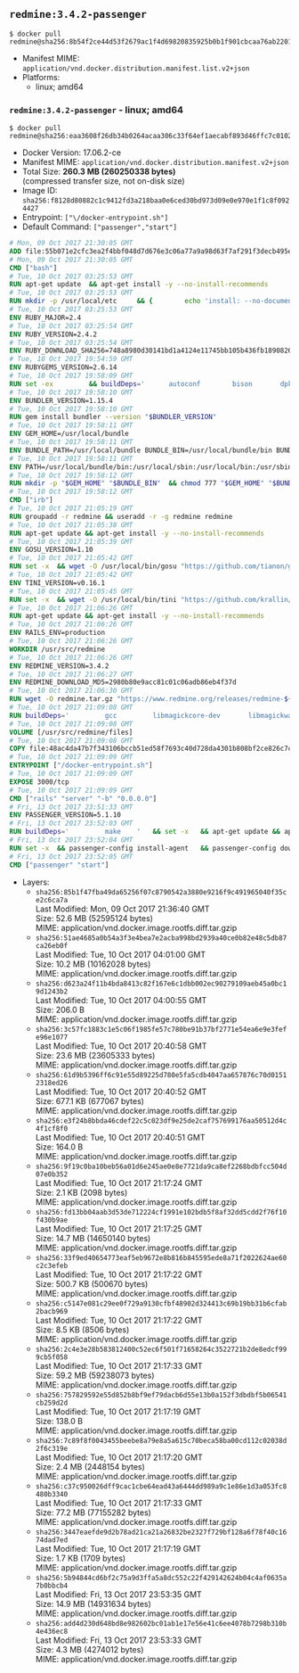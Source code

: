 ## `redmine:3.4.2-passenger`

```console
$ docker pull redmine@sha256:8b54f2ce44d53f2679ac1f4d69820835925b0b1f901cbcaa76ab2201d5775b20
```

-	Manifest MIME: `application/vnd.docker.distribution.manifest.list.v2+json`
-	Platforms:
	-	linux; amd64

### `redmine:3.4.2-passenger` - linux; amd64

```console
$ docker pull redmine@sha256:eaa3608f26db34b0264acaa306c33f64ef1aecabf893d46ffc7c0102f780614a
```

-	Docker Version: 17.06.2-ce
-	Manifest MIME: `application/vnd.docker.distribution.manifest.v2+json`
-	Total Size: **260.3 MB (260250338 bytes)**  
	(compressed transfer size, not on-disk size)
-	Image ID: `sha256:f8128d80882c1c9412fd3a218baa0e6ced30bd973d09e0e970e1f1c8f0924427`
-	Entrypoint: `["\/docker-entrypoint.sh"]`
-	Default Command: `["passenger","start"]`

```dockerfile
# Mon, 09 Oct 2017 21:30:05 GMT
ADD file:55b071e2cfc3ea2f4bbf048d7d676e3c06a77a9a98d63f7af291f3decb495ec8 in / 
# Mon, 09 Oct 2017 21:30:05 GMT
CMD ["bash"]
# Tue, 10 Oct 2017 03:25:53 GMT
RUN apt-get update 	&& apt-get install -y --no-install-recommends 		bzip2 		ca-certificates 		libffi-dev 		libgdbm3 		libssl-dev 		libyaml-dev 		procps 		zlib1g-dev 	&& rm -rf /var/lib/apt/lists/*
# Tue, 10 Oct 2017 03:25:53 GMT
RUN mkdir -p /usr/local/etc 	&& { 		echo 'install: --no-document'; 		echo 'update: --no-document'; 	} >> /usr/local/etc/gemrc
# Tue, 10 Oct 2017 03:25:53 GMT
ENV RUBY_MAJOR=2.4
# Tue, 10 Oct 2017 03:25:54 GMT
ENV RUBY_VERSION=2.4.2
# Tue, 10 Oct 2017 03:25:54 GMT
ENV RUBY_DOWNLOAD_SHA256=748a8980d30141bd1a4124e11745bb105b436fb1890826e0d2b9ea31af27f735
# Tue, 10 Oct 2017 19:54:59 GMT
ENV RUBYGEMS_VERSION=2.6.14
# Tue, 10 Oct 2017 19:58:09 GMT
RUN set -ex 		&& buildDeps=' 		autoconf 		bison 		dpkg-dev 		gcc 		libbz2-dev 		libgdbm-dev 		libglib2.0-dev 		libncurses-dev 		libreadline-dev 		libxml2-dev 		libxslt-dev 		make 		ruby 		wget 		xz-utils 	' 	&& apt-get update 	&& apt-get install -y --no-install-recommends $buildDeps 	&& rm -rf /var/lib/apt/lists/* 		&& wget -O ruby.tar.xz "https://cache.ruby-lang.org/pub/ruby/${RUBY_MAJOR%-rc}/ruby-$RUBY_VERSION.tar.xz" 	&& echo "$RUBY_DOWNLOAD_SHA256 *ruby.tar.xz" | sha256sum -c - 		&& mkdir -p /usr/src/ruby 	&& tar -xJf ruby.tar.xz -C /usr/src/ruby --strip-components=1 	&& rm ruby.tar.xz 		&& cd /usr/src/ruby 		&& { 		echo '#define ENABLE_PATH_CHECK 0'; 		echo; 		cat file.c; 	} > file.c.new 	&& mv file.c.new file.c 		&& autoconf 	&& gnuArch="$(dpkg-architecture --query DEB_BUILD_GNU_TYPE)" 	&& ./configure 		--build="$gnuArch" 		--disable-install-doc 		--enable-shared 	&& make -j "$(nproc)" 	&& make install 		&& dpkg-query --show --showformat '${package}\n' 		| grep -P '^libreadline\d+$' 		| xargs apt-mark manual 	&& apt-get purge -y --auto-remove $buildDeps 	&& cd / 	&& rm -r /usr/src/ruby 		&& gem update --system "$RUBYGEMS_VERSION"
# Tue, 10 Oct 2017 19:58:10 GMT
ENV BUNDLER_VERSION=1.15.4
# Tue, 10 Oct 2017 19:58:10 GMT
RUN gem install bundler --version "$BUNDLER_VERSION"
# Tue, 10 Oct 2017 19:58:11 GMT
ENV GEM_HOME=/usr/local/bundle
# Tue, 10 Oct 2017 19:58:11 GMT
ENV BUNDLE_PATH=/usr/local/bundle BUNDLE_BIN=/usr/local/bundle/bin BUNDLE_SILENCE_ROOT_WARNING=1 BUNDLE_APP_CONFIG=/usr/local/bundle
# Tue, 10 Oct 2017 19:58:11 GMT
ENV PATH=/usr/local/bundle/bin:/usr/local/sbin:/usr/local/bin:/usr/sbin:/usr/bin:/sbin:/bin
# Tue, 10 Oct 2017 19:58:12 GMT
RUN mkdir -p "$GEM_HOME" "$BUNDLE_BIN" 	&& chmod 777 "$GEM_HOME" "$BUNDLE_BIN"
# Tue, 10 Oct 2017 19:58:12 GMT
CMD ["irb"]
# Tue, 10 Oct 2017 21:05:19 GMT
RUN groupadd -r redmine && useradd -r -g redmine redmine
# Tue, 10 Oct 2017 21:05:38 GMT
RUN apt-get update && apt-get install -y --no-install-recommends 		ca-certificates 		wget 	&& rm -rf /var/lib/apt/lists/*
# Tue, 10 Oct 2017 21:05:39 GMT
ENV GOSU_VERSION=1.10
# Tue, 10 Oct 2017 21:05:42 GMT
RUN set -x 	&& wget -O /usr/local/bin/gosu "https://github.com/tianon/gosu/releases/download/$GOSU_VERSION/gosu-$(dpkg --print-architecture)" 	&& wget -O /usr/local/bin/gosu.asc "https://github.com/tianon/gosu/releases/download/$GOSU_VERSION/gosu-$(dpkg --print-architecture).asc" 	&& export GNUPGHOME="$(mktemp -d)" 	&& gpg --keyserver ha.pool.sks-keyservers.net --recv-keys B42F6819007F00F88E364FD4036A9C25BF357DD4 	&& gpg --batch --verify /usr/local/bin/gosu.asc /usr/local/bin/gosu 	&& rm -r "$GNUPGHOME" /usr/local/bin/gosu.asc 	&& chmod +x /usr/local/bin/gosu 	&& gosu nobody true
# Tue, 10 Oct 2017 21:05:42 GMT
ENV TINI_VERSION=v0.16.1
# Tue, 10 Oct 2017 21:05:45 GMT
RUN set -x 	&& wget -O /usr/local/bin/tini "https://github.com/krallin/tini/releases/download/$TINI_VERSION/tini-$(dpkg --print-architecture)" 	&& wget -O /usr/local/bin/tini.asc "https://github.com/krallin/tini/releases/download/$TINI_VERSION/tini-$(dpkg --print-architecture).asc" 	&& export GNUPGHOME="$(mktemp -d)" 	&& gpg --keyserver ha.pool.sks-keyservers.net --recv-keys 6380DC428747F6C393FEACA59A84159D7001A4E5 	&& gpg --batch --verify /usr/local/bin/tini.asc /usr/local/bin/tini 	&& rm -r "$GNUPGHOME" /usr/local/bin/tini.asc 	&& chmod +x /usr/local/bin/tini 	&& tini -h
# Tue, 10 Oct 2017 21:06:26 GMT
RUN apt-get update && apt-get install -y --no-install-recommends 		imagemagick 		libmysqlclient18 		libpq5 		libsqlite3-0 				bzr 		git 		mercurial 		openssh-client 		subversion 	&& rm -rf /var/lib/apt/lists/*
# Tue, 10 Oct 2017 21:06:26 GMT
ENV RAILS_ENV=production
# Tue, 10 Oct 2017 21:06:26 GMT
WORKDIR /usr/src/redmine
# Tue, 10 Oct 2017 21:06:26 GMT
ENV REDMINE_VERSION=3.4.2
# Tue, 10 Oct 2017 21:06:27 GMT
ENV REDMINE_DOWNLOAD_MD5=2980b80e9acc81c01c06adb86eb4f37d
# Tue, 10 Oct 2017 21:06:30 GMT
RUN wget -O redmine.tar.gz "https://www.redmine.org/releases/redmine-${REDMINE_VERSION}.tar.gz" 	&& echo "$REDMINE_DOWNLOAD_MD5 redmine.tar.gz" | md5sum -c - 	&& tar -xvf redmine.tar.gz --strip-components=1 	&& rm redmine.tar.gz files/delete.me log/delete.me 	&& mkdir -p tmp/pdf public/plugin_assets 	&& chown -R redmine:redmine ./
# Tue, 10 Oct 2017 21:09:08 GMT
RUN buildDeps=' 		gcc 		libmagickcore-dev 		libmagickwand-dev 		libmysqlclient-dev 		libpq-dev 		libsqlite3-dev 		make 		patch 	' 	&& set -ex 	&& apt-get update && apt-get install -y $buildDeps --no-install-recommends 	&& rm -rf /var/lib/apt/lists/* 	&& bundle install --without development test 	&& for adapter in mysql2 postgresql sqlite3; do 		echo "$RAILS_ENV:" > ./config/database.yml; 		echo "  adapter: $adapter" >> ./config/database.yml; 		bundle install --without development test; 		cp Gemfile.lock "Gemfile.lock.${adapter}"; 	done 	&& rm ./config/database.yml 	&& apt-get purge -y --auto-remove $buildDeps
# Tue, 10 Oct 2017 21:09:08 GMT
VOLUME [/usr/src/redmine/files]
# Tue, 10 Oct 2017 21:09:08 GMT
COPY file:48ac4da47b7f343106bccb51ed58f7693c40d728da4301b808bf2ce826c7c41d in / 
# Tue, 10 Oct 2017 21:09:09 GMT
ENTRYPOINT ["/docker-entrypoint.sh"]
# Tue, 10 Oct 2017 21:09:09 GMT
EXPOSE 3000/tcp
# Tue, 10 Oct 2017 21:09:09 GMT
CMD ["rails" "server" "-b" "0.0.0.0"]
# Fri, 13 Oct 2017 23:51:33 GMT
ENV PASSENGER_VERSION=5.1.10
# Fri, 13 Oct 2017 23:52:03 GMT
RUN buildDeps=' 		make 	' 	&& set -x 	&& apt-get update && apt-get install -y --no-install-recommends $buildDeps && rm -rf /var/lib/apt/lists/* 	&& gem install passenger --version "$PASSENGER_VERSION" 	&& apt-get purge -y --auto-remove $buildDeps
# Fri, 13 Oct 2017 23:52:04 GMT
RUN set -x 	&& passenger-config install-agent 	&& passenger-config download-nginx-engine
# Fri, 13 Oct 2017 23:52:05 GMT
CMD ["passenger" "start"]
```

-	Layers:
	-	`sha256:85b1f47fba49da65256f07c8790542a3880e9216f9c491965040f35ce2c6ca7a`  
		Last Modified: Mon, 09 Oct 2017 21:36:40 GMT  
		Size: 52.6 MB (52595124 bytes)  
		MIME: application/vnd.docker.image.rootfs.diff.tar.gzip
	-	`sha256:51ae4685a0b54a3f3e4bea7e2acba998bd2939a40ce0b82e48c5db87ca26eb0f`  
		Last Modified: Tue, 10 Oct 2017 04:01:00 GMT  
		Size: 10.2 MB (10162028 bytes)  
		MIME: application/vnd.docker.image.rootfs.diff.tar.gzip
	-	`sha256:d623a24f11b4bda8413c82f167e6c1dbb002ec90279109aeb45a0bc19d1243b2`  
		Last Modified: Tue, 10 Oct 2017 04:00:55 GMT  
		Size: 206.0 B  
		MIME: application/vnd.docker.image.rootfs.diff.tar.gzip
	-	`sha256:3c57fc1883c1e5c06f1985fe57c780be91b37bf2771e54ea6e9e3fefe96e1077`  
		Last Modified: Tue, 10 Oct 2017 20:40:58 GMT  
		Size: 23.6 MB (23605333 bytes)  
		MIME: application/vnd.docker.image.rootfs.diff.tar.gzip
	-	`sha256:61d9b5396ff6c91e55d89225d780e5fa5cdb4047aa657876c70d01512318ed26`  
		Last Modified: Tue, 10 Oct 2017 20:40:52 GMT  
		Size: 677.1 KB (677067 bytes)  
		MIME: application/vnd.docker.image.rootfs.diff.tar.gzip
	-	`sha256:e3f24b8bbda46cdef22c5c023df9e25de2caf757699176aa50512d4c4f1cf8f0`  
		Last Modified: Tue, 10 Oct 2017 20:40:51 GMT  
		Size: 164.0 B  
		MIME: application/vnd.docker.image.rootfs.diff.tar.gzip
	-	`sha256:9f19c0ba10beb56a01d6e245ae0e8e7721da9ca8ef2268bdbfcc504d07e0b352`  
		Last Modified: Tue, 10 Oct 2017 21:17:24 GMT  
		Size: 2.1 KB (2098 bytes)  
		MIME: application/vnd.docker.image.rootfs.diff.tar.gzip
	-	`sha256:fd13bb04aab3d53de712224cf1991e102bdb5f8af32dd5cdd2f76f10f430b9ae`  
		Last Modified: Tue, 10 Oct 2017 21:17:25 GMT  
		Size: 14.7 MB (14650140 bytes)  
		MIME: application/vnd.docker.image.rootfs.diff.tar.gzip
	-	`sha256:33f9ed40654773eaf5eb9672e8b816b845595ede8a71f2022624ae60c2c3efeb`  
		Last Modified: Tue, 10 Oct 2017 21:17:22 GMT  
		Size: 500.7 KB (500670 bytes)  
		MIME: application/vnd.docker.image.rootfs.diff.tar.gzip
	-	`sha256:c5147e081c29ee0f729a9130cfbf48902d324413c69b19bb31b6cfab2bacb969`  
		Last Modified: Tue, 10 Oct 2017 21:17:22 GMT  
		Size: 8.5 KB (8506 bytes)  
		MIME: application/vnd.docker.image.rootfs.diff.tar.gzip
	-	`sha256:2c4e3e28b583812400c52ec6f501f71658264c3522721b2de8edcf999cb5f058`  
		Last Modified: Tue, 10 Oct 2017 21:17:33 GMT  
		Size: 59.2 MB (59238073 bytes)  
		MIME: application/vnd.docker.image.rootfs.diff.tar.gzip
	-	`sha256:757829592e55d852b8bf9ef79dacb6d55e13b0a152f3dbdbf5b06541cb259d2d`  
		Last Modified: Tue, 10 Oct 2017 21:17:19 GMT  
		Size: 138.0 B  
		MIME: application/vnd.docker.image.rootfs.diff.tar.gzip
	-	`sha256:7c89f8f0043455beebe8a79e8a5a615c70beca58ba00cd112c02038d2f6c319e`  
		Last Modified: Tue, 10 Oct 2017 21:17:20 GMT  
		Size: 2.4 MB (2448154 bytes)  
		MIME: application/vnd.docker.image.rootfs.diff.tar.gzip
	-	`sha256:c37c950026dff9cac1cbe64ead43a6444dd989a9c1e86e1d3a053fc8480b3340`  
		Last Modified: Tue, 10 Oct 2017 21:17:33 GMT  
		Size: 77.2 MB (77155282 bytes)  
		MIME: application/vnd.docker.image.rootfs.diff.tar.gzip
	-	`sha256:3447eaefde9d2b78ad21ca21a26832be2327f729bf128a6f78f40c1674dad7ed`  
		Last Modified: Tue, 10 Oct 2017 21:17:19 GMT  
		Size: 1.7 KB (1709 bytes)  
		MIME: application/vnd.docker.image.rootfs.diff.tar.gzip
	-	`sha256:5b94844cd6bf2c75a9d3ffa5a8dc552c22f429142624b04c4af0635a7b0bbcb4`  
		Last Modified: Fri, 13 Oct 2017 23:53:35 GMT  
		Size: 14.9 MB (14931634 bytes)  
		MIME: application/vnd.docker.image.rootfs.diff.tar.gzip
	-	`sha256:add4d230d648bd8e982602bc01ab1e17e56e41c6ee4078b7298b310b4e436ec8`  
		Last Modified: Fri, 13 Oct 2017 23:53:33 GMT  
		Size: 4.3 MB (4274012 bytes)  
		MIME: application/vnd.docker.image.rootfs.diff.tar.gzip
